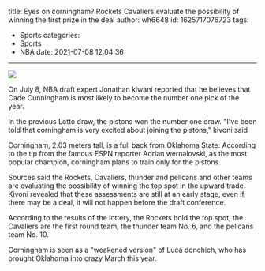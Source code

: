 title: Eyes on corningham? Rockets Cavaliers evaluate the possibility of winning the first prize in the deal
author: wh6648
id: 1625717076723
tags: 
- Sports
categories: 
- Sports
- NBA
date: 2021-07-08 12:04:36
---
![](https://p8.itc.cn/images01/20210708/7ffc37fd94e34c3d95ef651dd5821c4b.jpeg)


On July 8, NBA draft expert Jonathan kiwani reported that he believes that Cade Cunningham is most likely to become the number one pick of the year.

In the previous Lotto draw, the pistons won the number one draw. "I've been told that corningham is very excited about joining the pistons," kivoni said

Corningham, 2.03 meters tall, is a full back from Oklahoma State. According to the tip from the famous ESPN reporter Adrian wernalovski, as the most popular champion, corningham plans to train only for the pistons.

Sources said the Rockets, Cavaliers, thunder and pelicans and other teams are evaluating the possibility of winning the top spot in the upward trade. Kivoni revealed that these assessments are still at an early stage, even if there may be a deal, it will not happen before the draft conference.

According to the results of the lottery, the Rockets hold the top spot, the Cavaliers are the first round team, the thunder team No. 6, and the pelicans team No. 10.

Corningham is seen as a "weakened version" of Luca donchich, who has brought Oklahoma into crazy March this year.

